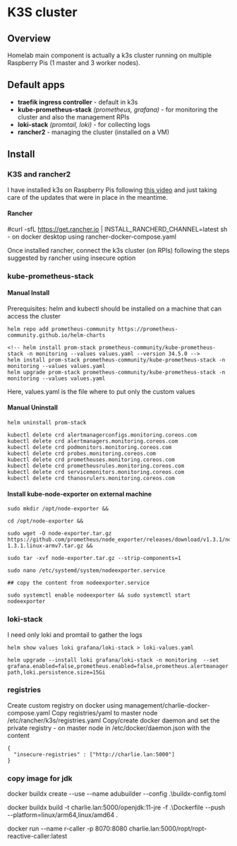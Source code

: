 # K3S cluster

## Overview 
Homelab main component is actually a k3s cluster running on multiple Raspberry Pis (1 master and 3 worker nodes).

## Default apps

- **traefik ingress controller** - default in k3s
- **kube-prometheus-stack** *(prometheus, grafana)* - for monitoring the cluster and also the management RPIs
- **loki-stack** *(promtail, loki)* - for collecting logs
- **rancher2** - managing the cluster (installed on a VM)

## Install

### K3S and rancher2
I have installed k3s on Raspberry Pis following [this video](https://www.youtube.com/watch?v=X9fSMGkjtug&ab_channel=NetworkChuck) and just taking care of the updates that were in place in the meantime.

#### Rancher 
#curl -sfL https://get.rancher.io | INSTALL_RANCHERD_CHANNEL=latest sh -
on docker desktop using rancher-docker-compose.yaml

Once installed rancher, connect the k3s cluster (on RPIs) following the steps suggested by rancher using insecure option


### kube-prometheus-stack

#### Manual Install
Prerequisites: helm and kubectl should be installed on a machine that can access the cluster

```
helm repo add prometheus-community https://prometheus-community.github.io/helm-charts

<!-- helm install prom-stack prometheus-community/kube-prometheus-stack -n monitoring --values values.yaml --version 34.5.0 -->
helm install prom-stack prometheus-community/kube-prometheus-stack -n monitoring --values values.yaml
helm upgrade prom-stack prometheus-community/kube-prometheus-stack -n monitoring --values values.yaml
```
Here, values.yaml is the file where to put only the custom values

#### Manual Uninstall

```
helm uninstall prom-stack

kubectl delete crd alertmanagerconfigs.monitoring.coreos.com
kubectl delete crd alertmanagers.monitoring.coreos.com
kubectl delete crd podmonitors.monitoring.coreos.com
kubectl delete crd probes.monitoring.coreos.com
kubectl delete crd prometheuses.monitoring.coreos.com
kubectl delete crd prometheusrules.monitoring.coreos.com
kubectl delete crd servicemonitors.monitoring.coreos.com
kubectl delete crd thanosrulers.monitoring.coreos.com
```

#### Install kube-node-exporter on external machine
```
sudo mkdir /opt/node-exporter &&

cd /opt/node-exporter &&

sudo wget -O node-exporter.tar.gz https://github.com/prometheus/node_exporter/releases/download/v1.3.1/node_exporter-1.3.1.linux-armv7.tar.gz &&

sudo tar -xvf node-exporter.tar.gz --strip-components=1

sudo nano /etc/systemd/system/nodeexporter.service

## copy the content from nodeexporter.service

sudo systemctl enable nodeexporter && sudo systemctl start nodeexporter

```

### loki-stack
I need only loki and promtail to gather the logs

```
helm show values loki grafana/loki-stack > loki-values.yaml

helm upgrade --install loki grafana/loki-stack -n monitoring  --set grafana.enabled=false,prometheus.enabled=false,prometheus.alertmanager.persistentVolume.enabled=false,prometheus.server.persistentVolume.enabled=false,loki.persistence.enabled=true,loki.persistence.storageClassName=local-path,loki.persistence.size=15Gi

```

### registries
Create custom registry on docker using management/charlie-docker-compose.yaml
Copy registries/yaml to master node /etc/rancher/k3s/registries.yaml
Copy/create docker daemon and set the private registry - on master node in /etc/docker/daemon.json with the content

```
{
  "insecure-registries" : ["http://charlie.lan:5000"]
}
```



### copy image for jdk

docker buildx create --use --name adubuilder --config .\buildx-config.toml

docker buildx build -t charlie.lan:5000/openjdk:11-jre -f .\Dockerfile --push --platform=linux/arm64,linux/amd64 .

docker run --name r-caller -p 8070:8080 charlie.lan:5000/ropt/ropt-reactive-caller:latest